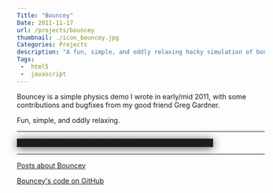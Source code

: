 ```yaml
---
Title: "Bouncey"
Date: 2011-11-17
url: /projects/bouncey
thumbnail: ./icon_bouncey.jpg
Categories: Projects
description: "A fun, simple, and oddly relaxing hacky simulation of bouncing circles."
Tags:
 -  html5
 -  javascript
---
```


Bouncey is a simple physics demo I wrote in early/mid 2011, with
some contributions and bugfixes from my good friend Greg Gardner.

Fun, simple, and oddly relaxing.

---

<style type="text/css">
#cnvs {
    background-color: #1f1f1f;
    margin: 0 auto;
    -webkit-box-shadow: 0px 2px 18px rgba( 0, 0, 0, 0.7 );
       -moz-box-shadow: 0px 2px 18px rgba( 0, 0, 0, 0.7 );
         -o-box-shadow: 0px 2px 18px rgba( 0, 0, 0, 0.7 );
            box-shadow: 0px 2px 18px rgba( 0, 0, 0, 0.7 );
}
</style>
<script type="text/javascript" src="bouncey.js"></script>
<script type="text/javascript">

$(function() {

    canvas_element        = document.getElementById('cnvs');
    canvas_element.width  = W;
    canvas_element.height = H;

    canvas = canvas_element.getContext('2d');

    // create some squares with random velocities in the center of the canvas
    // objects are stored in the format
    //      [ X, Y, X_velocity, Y_velocity, width, height, [R,G,B] ]
    var x, y, w, h, v_x, v_y, r, g, b, new_obj;

    // calculate all the possible initial y positions
    y_positions = [];
    for( var i = OBJ_HEIGHT; i < H - OBJ_HEIGHT; i += 2 * OBJ_HEIGHT )
        y_positions.push( i );

    // calculate all the possible initial x positions
    x_positions = [];
    for( var i = OBJ_WIDTH; i < W - OBJ_WIDTH; i += 2 * OBJ_WIDTH )
        x_positions.push( i );

    /*
    */
    for( var i = 0; i < 40; ++i ) {

        // create values for the object
        x   = x_positions[ i % x_positions.length ];
        y   = y_positions[ Math.floor( i / x_positions.length ) % y_positions.length ];
        v_x = Math.random() * OBJ_MAX_VELOCITY*2 - OBJ_MAX_VELOCITY;
        v_y = Math.random() * OBJ_MAX_VELOCITY*2 - OBJ_MAX_VELOCITY;
        r   = Math.floor( Math.random() * 200 + 55 ); // random value 55..255
        g   = Math.floor( Math.random() * 200 + 55 );
        b   = Math.floor( Math.random() * 200 + 55 );

        // add the object to the scene
        var color = 'rgb(' + r + ',' + g + ',' + b + ')';
        var new_obj = new Circle( x, y, OBJ_R, v_x, v_y, color );

        objs.push( new_obj );
    }

    setInterval( make_frame, PERIOD );

});

</script>

<canvas class="img-responsive" id="cnvs" width="500" height="375">
    Sorry, your browser does not support HTML5 canvas.  Lame.
</canvas>

---

[Posts about Bouncey][1]

[Bouncey's code on GitHub][2]

[1]: /tag/bouncey/ "Posts about Bouncey"
[2]: https://github.com/mwcz/bouncey/ "Bouncey on GitHub"
